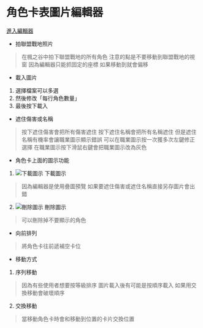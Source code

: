 # 角色卡表圖片編輯器

[進入編輯器](https://wj654cj86.github.io/maplerole/)

* 拍聯盟戰地照片
> 在楓之谷中拍下聯盟戰地的所有角色
> 注意的點是不要移動到聯盟戰地的視窗
> 因為編輯器只能抓固定的座標
> 如果移動到就會偏移

* 載入圖片
1. 選擇檔案可以多選
2. 然後修改「每行角色數量」
3. 最後按下載入

* 遮住傷害或名稱
> 按下遮住傷害會把所有傷害遮住
> 按下遮住名稱會把所有名稱遮住
> 但是遮住名稱有機率會讓職業圖示顯示錯誤
> 可以在職業圖示按一次獲多次左鍵修正選擇
> 在職業圖示按下滑鼠右鍵會把職業圖示改為灰色

* 角色卡上面的圖示功能
1. ![下載圖示](https://wj654cj86.github.io/maplerole/img/download.svg) 下載圖示
> 因為編輯器是使用疊圖預覽
> 如果要遮住傷害或遮住名稱直接另存圖片會出錯
2. ![刪除圖示](https://wj654cj86.github.io/maplerole/img/cross.svg) 刪除圖示
> 可以刪除掉不要顯示的角色

* 向前排列
> 將角色卡往前遞補空卡位

* 移動方式
1. 序列移動
> 因為有些使用者想要按等級排序
> 圖片載入後有可能是按順序載入
> 如果用交換移動會破壞順序
2. 交換移動
> 當移動角色卡時會和移動到位置的卡片交換位置